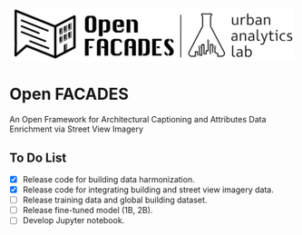 <p align="center">
  <picture>
    <source media="(prefers-color-scheme: dark)" srcset="https://github.com/seshing/FACADES/blob/main/logo.png?raw=true">
    <img src="https://github.com/seshing/FACADES/blob/main/logo.png?raw=true" alt="Facades logo" width="500">
  </picture>
  </p>

  # Open FACADES
  An Open Framework for Architectural Captioning and Attributes Data Enrichment via Street View Imagery

  ## To Do List
  - [x] Release code for building data harmonization.
  - [x] Release code for integrating building and street view imagery data.
  - [ ] Release training data and global building dataset.
  - [ ] Release fine-tuned model (1B, 2B).
  - [ ] Develop Jupyter notebook.
